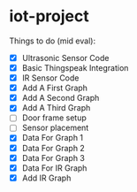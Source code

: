 # iot-project

Things to do (mid eval):
- [X] Ultrasonic Sensor Code
- [X] Basic Thingspeak Integration
- [X] IR Sensor Code
- [X] Add A First Graph
- [X] Add A Second Graph
- [X] Add A Third Graph
- [ ] Door frame setup
- [ ] Sensor placement
- [X] Data For Graph 1
- [X] Data For Graph 2
- [X] Data For Graph 3
- [X] Data For IR Graph
- [X] Add IR Graph
